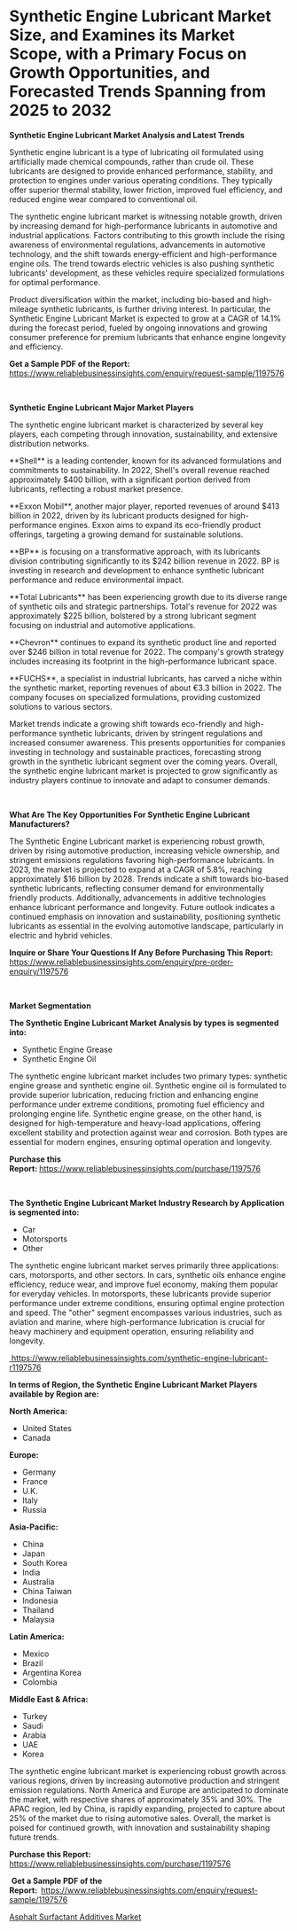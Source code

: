 <p><h1>Synthetic Engine Lubricant Market Size, and Examines its Market Scope, with a Primary Focus on Growth Opportunities, and Forecasted Trends Spanning from 2025 to 2032</h1></p><p><strong>Synthetic Engine Lubricant Market Analysis and Latest Trends</strong></p>
<p><p>Synthetic engine lubricant is a type of lubricating oil formulated using artificially made chemical compounds, rather than crude oil. These lubricants are designed to provide enhanced performance, stability, and protection to engines under various operating conditions. They typically offer superior thermal stability, lower friction, improved fuel efficiency, and reduced engine wear compared to conventional oil.</p><p>The synthetic engine lubricant market is witnessing notable growth, driven by increasing demand for high-performance lubricants in automotive and industrial applications. Factors contributing to this growth include the rising awareness of environmental regulations, advancements in automotive technology, and the shift towards energy-efficient and high-performance engine oils. The trend towards electric vehicles is also pushing synthetic lubricants' development, as these vehicles require specialized formulations for optimal performance.</p><p>Product diversification within the market, including bio-based and high-mileage synthetic lubricants, is further driving interest. In particular, the Synthetic Engine Lubricant Market is expected to grow at a CAGR of 14.1% during the forecast period, fueled by ongoing innovations and growing consumer preference for premium lubricants that enhance engine longevity and efficiency.</p></p>
<p><strong>Get a Sample PDF of the Report:&nbsp;</strong> <a href="https://www.reliablebusinessinsights.com/enquiry/request-sample/1197576?utm_campaign=2239&utm_medium=2&utm_source=Github&utm_content=ia&utm_term=03042025&utm_id=synthetic-engine-lubricant">https://www.reliablebusinessinsights.com/enquiry/request-sample/1197576</a></p>
<p>&nbsp;</p>
<p><strong>Synthetic Engine Lubricant Major Market Players</strong></p>
<p><p>The synthetic engine lubricant market is characterized by several key players, each competing through innovation, sustainability, and extensive distribution networks. </p><p>**Shell** is a leading contender, known for its advanced formulations and commitments to sustainability. In 2022, Shell's overall revenue reached approximately $400 billion, with a significant portion derived from lubricants, reflecting a robust market presence.</p><p>**Exxon Mobil**, another major player, reported revenues of around $413 billion in 2022, driven by its lubricant products designed for high-performance engines. Exxon aims to expand its eco-friendly product offerings, targeting a growing demand for sustainable solutions.</p><p>**BP** is focusing on a transformative approach, with its lubricants division contributing significantly to its $242 billion revenue in 2022. BP is investing in research and development to enhance synthetic lubricant performance and reduce environmental impact.</p><p>**Total Lubricants** has been experiencing growth due to its diverse range of synthetic oils and strategic partnerships. Total's revenue for 2022 was approximately $225 billion, bolstered by a strong lubricant segment focusing on industrial and automotive applications.</p><p>**Chevron** continues to expand its synthetic product line and reported over $246 billion in total revenue for 2022. The company's growth strategy includes increasing its footprint in the high-performance lubricant space.</p><p>**FUCHS**, a specialist in industrial lubricants, has carved a niche within the synthetic market, reporting revenues of about €3.3 billion in 2022. The company focuses on specialized formulations, providing customized solutions to various sectors.</p><p>Market trends indicate a growing shift towards eco-friendly and high-performance synthetic lubricants, driven by stringent regulations and increased consumer awareness. This presents opportunities for companies investing in technology and sustainable practices, forecasting strong growth in the synthetic lubricant segment over the coming years. Overall, the synthetic engine lubricant market is projected to grow significantly as industry players continue to innovate and adapt to consumer demands.</p></p>
<p>&nbsp;</p>
<p><strong>What Are The Key Opportunities For Synthetic Engine Lubricant Manufacturers?</strong></p>
<p><p>The Synthetic Engine Lubricant market is experiencing robust growth, driven by rising automotive production, increasing vehicle ownership, and stringent emissions regulations favoring high-performance lubricants. In 2023, the market is projected to expand at a CAGR of 5.8%, reaching approximately $16 billion by 2028. Trends indicate a shift towards bio-based synthetic lubricants, reflecting consumer demand for environmentally friendly products. Additionally, advancements in additive technologies enhance lubricant performance and longevity. Future outlook indicates a continued emphasis on innovation and sustainability, positioning synthetic lubricants as essential in the evolving automotive landscape, particularly in electric and hybrid vehicles.</p></p>
<p><strong>Inquire or Share Your Questions If Any Before Purchasing This Report:</strong> <a href="https://www.reliablebusinessinsights.com/enquiry/pre-order-enquiry/1197576?utm_campaign=2239&utm_medium=2&utm_source=Github&utm_content=ia&utm_term=03042025&utm_id=synthetic-engine-lubricant">https://www.reliablebusinessinsights.com/enquiry/pre-order-enquiry/1197576</a></p>
<p>&nbsp;</p>
<p><strong>Market Segmentation</strong></p>
<p><strong>The Synthetic Engine Lubricant Market Analysis by types is segmented into:</strong></p>
<p><ul><li>Synthetic Engine Grease</li><li>Synthetic Engine Oil</li></ul></p>
<p><p>The synthetic engine lubricant market includes two primary types: synthetic engine grease and synthetic engine oil. Synthetic engine oil is formulated to provide superior lubrication, reducing friction and enhancing engine performance under extreme conditions, promoting fuel efficiency and prolonging engine life. Synthetic engine grease, on the other hand, is designed for high-temperature and heavy-load applications, offering excellent stability and protection against wear and corrosion. Both types are essential for modern engines, ensuring optimal operation and longevity.</p></p>
<p><strong>Purchase this Report:&nbsp;</strong><a href="https://www.reliablebusinessinsights.com/purchase/1197576?utm_campaign=2239&utm_medium=2&utm_source=Github&utm_content=ia&utm_term=03042025&utm_id=synthetic-engine-lubricant">https://www.reliablebusinessinsights.com/purchase/1197576</a></p>
<p>&nbsp;</p>
<p><strong>The Synthetic Engine Lubricant Market Industry Research by Application is segmented into:</strong></p>
<p><ul><li>Car</li><li>Motorsports</li><li>Other</li></ul></p>
<p><p>The synthetic engine lubricant market serves primarily three applications: cars, motorsports, and other sectors. In cars, synthetic oils enhance engine efficiency, reduce wear, and improve fuel economy, making them popular for everyday vehicles. In motorsports, these lubricants provide superior performance under extreme conditions, ensuring optimal engine protection and speed. The "other" segment encompasses various industries, such as aviation and marine, where high-performance lubrication is crucial for heavy machinery and equipment operation, ensuring reliability and longevity.</p></p>
<p><a href="https://www.reliablebusinessinsights.com/synthetic-engine-lubricant-r1197576?utm_campaign=2239&utm_medium=2&utm_source=Github&utm_content=ia&utm_term=03042025&utm_id=synthetic-engine-lubricant">&nbsp;https://www.reliablebusinessinsights.com/synthetic-engine-lubricant-r1197576</a></p>
<p><strong>In terms of Region, the Synthetic Engine Lubricant Market Players available by Region are:</strong></p>
<p>
    <p> <strong> North America: </strong>
        <ul>
            <li>United States</li>
            <li>Canada</li>
        </ul>
        </p> 
    <p> <strong> Europe: </strong>
        <ul>
            <li>Germany</li>
            <li>France</li>
            <li>U.K.</li>
            <li>Italy</li>
            <li>Russia</li>
        </ul>
        </p> 
    <p> <strong> Asia-Pacific: </strong>
        <ul>
            <li>China</li>
            <li>Japan</li>
            <li>South Korea</li>
            <li>India</li>
            <li>Australia</li>
            <li>China Taiwan</li>
            <li>Indonesia</li>
            <li>Thailand</li>
            <li>Malaysia</li>
        </ul>
        </p> 
    <p> <strong> Latin America: </strong>
        <ul>
            <li>Mexico</li>
            <li>Brazil</li>
            <li>Argentina Korea</li>
            <li>Colombia</li>
        </ul>
        </p> 
    <p> <strong> Middle East & Africa: </strong>
        <ul>
            <li>Turkey</li>
            <li>Saudi</li>
            <li>Arabia</li>
            <li>UAE</li>
            <li>Korea</li>
        </ul>
    </p>
    </p>
<p><p>The synthetic engine lubricant market is experiencing robust growth across various regions, driven by increasing automotive production and stringent emission regulations. North America and Europe are anticipated to dominate the market, with respective shares of approximately 35% and 30%. The APAC region, led by China, is rapidly expanding, projected to capture about 25% of the market due to rising automotive sales. Overall, the market is poised for continued growth, with innovation and sustainability shaping future trends.</p></p>
<p><strong>Purchase this Report: </strong><a href="https://www.reliablebusinessinsights.com/purchase/1197576?utm_campaign=2239&utm_medium=2&utm_source=Github&utm_content=ia&utm_term=03042025&utm_id=synthetic-engine-lubricant">https://www.reliablebusinessinsights.com/purchase/1197576</a></p>
<p>&nbsp;<strong>Get a Sample PDF of the Report:&nbsp;&nbsp;</strong><a href="https://www.reliablebusinessinsights.com/enquiry/request-sample/1197576?utm_campaign=2239&utm_medium=2&utm_source=Github&utm_content=ia&utm_term=03042025&utm_id=synthetic-engine-lubricant">https://www.reliablebusinessinsights.com/enquiry/request-sample/1197576</a></p>
<p><strong></strong></p>
<p><p><a href="https://github.com/JubayerMia832/Market-Research-Report-List-2/blob/main/asphalt-surfactant-additives-market.md?utm_campaign=2239&utm_medium=2&utm_source=Github&utm_content=ia&utm_term=03042025&utm_id=synthetic-engine-lubricant">Asphalt Surfactant Additives Market</a></p></p>